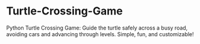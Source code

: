 # Turtle-Crossing-Game
Python Turtle Crossing Game: Guide the turtle safely across a busy road, avoiding cars and advancing through levels. Simple, fun, and customizable!
